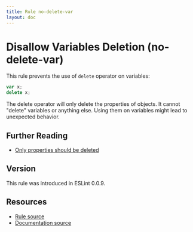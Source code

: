 ```yaml
---
title: Rule no-delete-var
layout: doc
---
```

<!-- Note: No pull requests accepted for this file. See README.md in the root directory for details. -->
# Disallow Variables Deletion (no-delete-var)

This rule prevents the use of `delete` operator on variables:

```javascript
var x;
delete x;
```

The delete operator will only delete the properties of objects. It cannot "delete" variables or anything else. Using them on variables might lead to unexpected behavior.

## Further Reading

* [Only properties should be deleted](http://jslinterrors.com/only-properties-should-be-deleted/)

## Version

This rule was introduced in ESLint 0.0.9.

## Resources

* [Rule source](https://github.com/eslint/eslint/tree/master/lib/rules/no-delete-var.js)
* [Documentation source](https://github.com/eslint/eslint/tree/master/docs/rules/no-delete-var.md)
